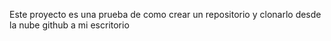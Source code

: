 Este proyecto es una prueba de como crear un repositorio y clonarlo desde la nube github a mi escritorio